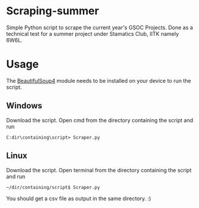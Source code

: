 # Scraping-summer
Simple Python script to scrape the current year's GSOC Projects. Done as a technical test for a summer project under Stamatics Club, IITK namely 6W6L.


# Usage
The [BeautifulSoup4](https://pypi.org/project/beautifulsoup4/) module needs to be installed on your device to run the script.
## Windows
Download the script. Open cmd from the directory containing the script and run
~~~
C:dir\containing\script> Scraper.py
~~~
## Linux
Download the script. Open terminal from the directory containing the script and run
~~~
~/dir/containing/script$ Scraper.py
~~~
You should get a csv file as output in the same directory. :)
